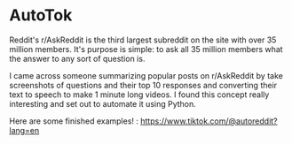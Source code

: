 # AutoTok
Reddit's r/AskReddit is the third largest subreddit on the site with over 35 million members. It's purpose is simple: to ask all 35 million members what the answer to any sort of question is. 

I came across someone summarizing popular posts on r/AskReddit by take screenshots of questions and their top 10 responses and converting their text to speech to make 1 minute long videos. I found this concept really interesting and set out to automate it using Python. 

Here are some finished examples! : https://www.tiktok.com/@autoreddit?lang=en

